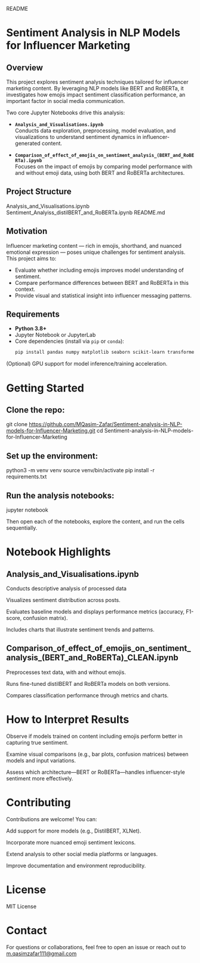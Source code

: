 README
# Sentiment Analysis in NLP Models for Influencer Marketing

## Overview

This project explores sentiment analysis techniques tailored for influencer marketing content. By leveraging NLP models like BERT and RoBERTa, it investigates how emojis impact sentiment classification performance, an important factor in social media communication.

Two core Jupyter Notebooks drive this analysis:

- **`Analysis_and_Visualisations.ipynb`**  
  Conducts data exploration, preprocessing, model evaluation, and visualizations to understand sentiment dynamics in influencer-generated content.

- **`Comparison_of_effect_of_emojis_on_sentiment_analysis_(BERT_and_RoBERTa).ipynb`**  
  Focuses on the impact of emojis by comparing model performance with and without emoji data, using both BERT and RoBERTa architectures.

## Project Structure



Analysis_and_Visualisations.ipynb
Sentiment_Analyiss_distilBERT_and_RoBERTa.ipynb
README.md


## Motivation

Influencer marketing content — rich in emojis, shorthand, and nuanced emotional expression — poses unique challenges for sentiment analysis. This project aims to:

- Evaluate whether including emojis improves model understanding of sentiment.
- Compare performance differences between BERT and RoBERTa in this context.
- Provide visual and statistical insight into influencer messaging patterns.

## Requirements

- **Python 3.8+**
- Jupyter Notebook or JupyterLab
- Core dependencies (install via `pip` or `conda`):
  ```bash
  pip install pandas numpy matplotlib seaborn scikit-learn transformers


(Optional) GPU support for model inference/training acceleration.

# Getting Started

## Clone the repo:

git clone https://github.com/MQasim-Zafar/Sentiment-analysis-in-NLP-models-for-Influencer-Marketing.git
cd Sentiment-analysis-in-NLP-models-for-Influencer-Marketing


## Set up the environment:

python3 -m venv venv
source venv/bin/activate
pip install -r requirements.txt


## Run the analysis notebooks:

jupyter notebook


Then open each of the notebooks, explore the content, and run the cells sequentially.

# Notebook Highlights
## Analysis_and_Visualisations.ipynb

Conducts descriptive analysis of processed data

Visualizes sentiment distribution across posts.

Evaluates baseline models and displays performance metrics (accuracy, F1-score, confusion matrix).

Includes charts that illustrate sentiment trends and patterns.

## Comparison_of_effect_of_emojis_on_sentiment_analysis_(BERT_and_RoBERTa)_CLEAN.ipynb

Preprocesses text data, with and without emojis.

Runs fine-tuned distilBERT and RoBERTa models on both versions.

Compares classification performance through metrics and charts.

# How to Interpret Results

Observe if models trained on content including emojis perform better in capturing true sentiment.

Examine visual comparisons (e.g., bar plots, confusion matrices) between models and input variations.

Assess which architecture—BERT or RoBERTa—handles influencer-style sentiment more effectively.

# Contributing

Contributions are welcome! You can:

Add support for more models (e.g., DistilBERT, XLNet).

Incorporate more nuanced emoji sentiment lexicons.

Extend analysis to other social media platforms or languages.

Improve documentation and environment reproducibility.

# License

MIT License

# Contact

For questions or collaborations, feel free to open an issue or reach out to m.qasimzafar111@gmail.com
